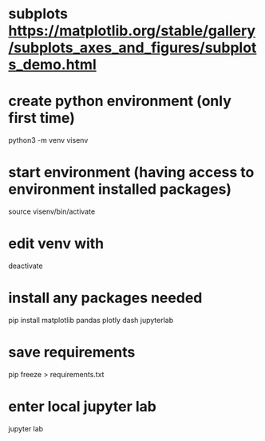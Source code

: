 # subplots https://matplotlib.org/stable/gallery/subplots_axes_and_figures/subplots_demo.html

# create python environment (only first time)
python3 -m venv visenv
# start environment (having access to environment installed packages)
source visenv/bin/activate
# edit venv with
deactivate

# install any packages needed
pip install matplotlib pandas plotly dash jupyterlab
# save requirements
pip freeze > requirements.txt

# enter local jupyter lab
jupyter lab
